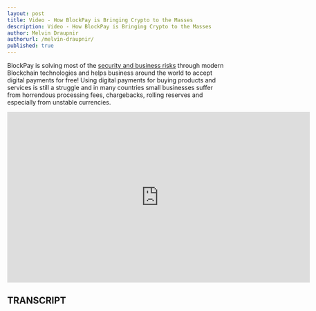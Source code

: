 ```yaml
---
layout: post
title: Video - How BlockPay is Bringing Crypto to the Masses
description: Video - How BlockPay is Bringing Crypto to the Masses
author: Melvin Draupnir
authorurl: /melvin-draupnir/ 
published: true
---
```


<p>BlockPay is solving most of the <a href="/bitcoin-security-standards/">security and business risks</a> through modern Blockchain technologies and helps business around the world to accept digital payments for free! Using digital payments for buying products and services is still a struggle and in many countries small businesses suffer from horrendous processing fees, chargebacks, rolling reserves and especially from unstable currencies.</p>

<center><iframe width="700" height="394" src="https://www.youtube.com/embed/kkg96zpiUf0" frameborder="0" allowfullscreen></iframe></center>

<h2>TRANSCRIPT</h2>
